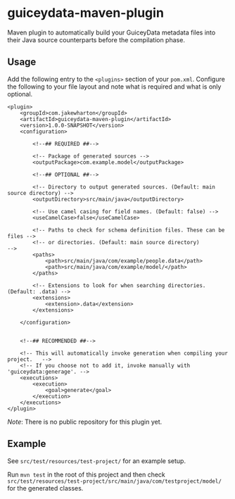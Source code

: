 guiceydata-maven-plugin
=======================

Maven plugin to automatically build your GuiceyData metadata files into their
Java source counterparts before the compilation phase.


Usage
-----

Add the following entry to the `<plugins>` section of your `pom.xml`. Configure
the following to your file layout and note what is required and what is only
optional.

    <plugin>
        <groupId>com.jakewharton</groupId>
        <artifactId>guiceydata-maven-plugin</artifactId>
        <version>1.0.0-SNAPSHOT</version>
        <configuration>
      
            <!--## REQUIRED ##-->
        
            <!-- Package of generated sources -->
            <outputPackage>com.example.model</outputPackage>
        
            <!--## OPTIONAL ##-->
        
            <!-- Directory to output generated sources. (Default: main source directory) -->
            <outputDirectory>src/main/java</outputDirectory>
        
            <!-- Use camel casing for field names. (Default: false) -->
            <useCamelCase>false</useCamelCase>
        
            <!-- Paths to check for schema definition files. These can be files -->
            <!-- or directories. (Default: main source directory)               -->
            <paths>
                <path>src/main/java/com/example/people.data</path>
                <path>src/main/java/com/example/model/</path>
            </paths>
        
            <!-- Extensions to look for when searching directories. (Default: .data) -->
            <extensions>
                <extension>.data</extension>
            </extensions>
        
        </configuration>
      
      
        <!--## RECOMMENDED ##-->
      
        <!-- This will automatically invoke generation when compiling your project.   -->
        <!-- If you choose not to add it, invoke manually with 'guiceydata:generage'. -->
        <executions>
            <execution>
                <goal>generate</goal>
            </execution>
        </executions>
    </plugin>

*Note*: There is no public repository for this plugin yet.


Example
-------

See `src/test/resources/test-project/` for an example setup.

Run `mvn test` in the root of this project and then check
`src/test/resources/test-project/src/main/java/com/testproject/model/` for the
generated classes.
